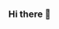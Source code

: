 ### Hi there 👋

<!--
**joreilly25/joreilly25** is a ✨ _special_ ✨ repository because its `README.md` (this file) appears on your GitHub profile.

Here are some ideas to get you started:

🔭 I’m currently working on JavaScript
🌱 I’m currently learning to code!
👯 I’m looking to collaborate on anything!
🤔 I’m looking for help with all things code!
💬 Ask me about my martial arts experience!
📫 How to reach me: [https://linktr.ee/xithryl](https://linktr.ee/xithryl)
😄 Pronouns: he/him
- ⚡ Fun fact:
-->
